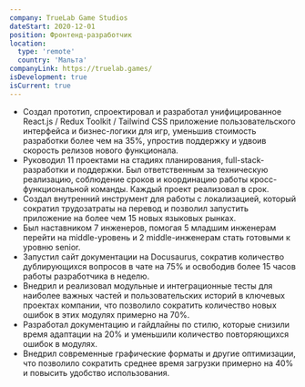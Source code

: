 ```yaml
---
company: TrueLab Game Studios
dateStart: 2020-12-01
position: Фронтенд-разработчик
location:
  type: 'remote'
  country: 'Мальта'
companyLink: https://truelab.games/
isDevelopment: true
isCurrent: true
---
```


- Создал прототип, спроектировал и разработал унифицированное React.js / Redux Toolkit / Tailwind CSS приложение пользовательского интерфейса и бизнес-логики для игр, уменьшив стоимость разработки более чем на 35%, упростив поддержку и удвоив скорость релизов нового функционала.
- Руководил 11 проектами на стадиях планирования, full-stack-разработки и поддержки. Был ответственным за техническую реализацию, соблюдение сроков и координацию работы кросс-функциональной команды. Каждый проект реализовал в срок.
- Создал внутренний инструмент для работы с локализацией, который сократил трудозатраты на перевод и позволил запустить приложение на более чем 15 новых языковых рынках.
- Был наставником 7 инженеров, помогая 5 младшим инженерам перейти на middle-уровень и 2 middle-инженерам стать готовыми к уровню senior.
- Запустил сайт документации на Docusaurus, сократив количество дублирующихся вопросов в чате на 75% и освободив более 15 часов работы разработчика в неделю.
- Внедрил и реализовал модульные и интеграционные тесты для наиболее важных частей и пользовательских историй в ключевых проектах компании, что позволило сократить количество новых ошибок в этих модулях примерно на 70%.
- Разработал документацию и гайдлайны по стилю, которые снизили время адаптации на 20% и уменьшили количество повторяющихся ошибок в модулях.
- Внедрил современные графические форматы и другие оптимизации, что позволило сократить среднее время загрузки примерно на 40% и повысить удобство использования.
